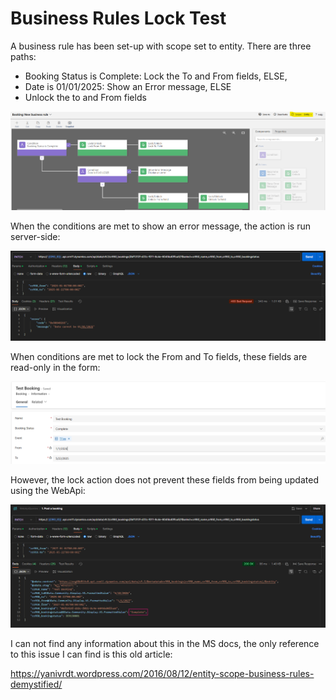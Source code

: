 # Business Rules Lock Test

A business rule has been set-up with scope set to entity. There are three paths:

- Booking Status is Complete: Lock the To and From fields, ELSE,
- Date is 01/01/2025: Show an Error message, ELSE
- Unlock the to and From fields

![declaration](./1_business_rule_declaration.png)

When the conditions are met to show an error message, the action is run
server-side:

![error](./2_error_action_fails.png)

When conditions are met to lock the From and To fields, these fields are
read-only in the form:

![lock](./3_lock_action_form_view.png)

However, the lock action does not prevent these fields from being updated using
the WebApi:

![lock](./4_lock_action_bypased.png)

I can not find any information about this in the MS docs, the only reference to
this issue I can find is this old article:

<https://yanivrdt.wordpress.com/2016/08/12/entity-scope-business-rules-demystified/>
